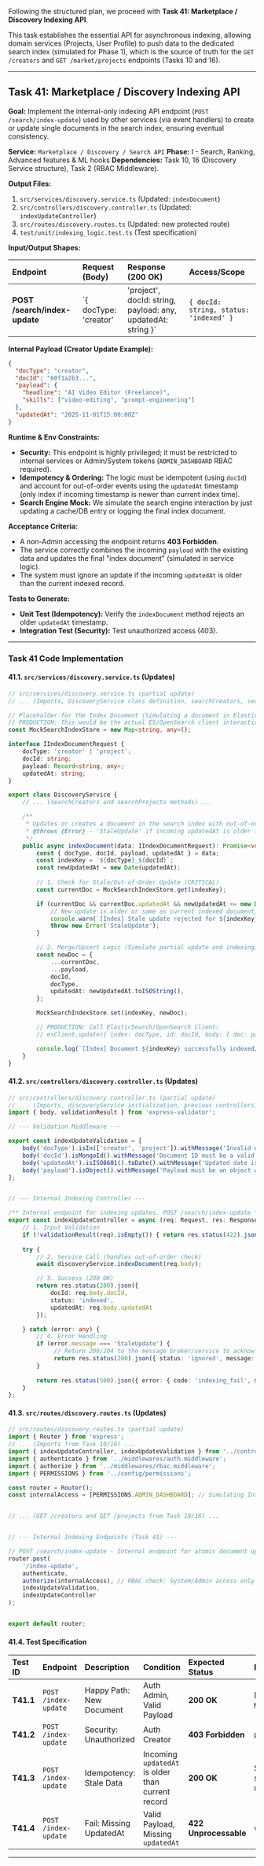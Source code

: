 Following the structured plan, we proceed with **Task 41: Marketplace / Discovery Indexing API**.

This task establishes the essential API for asynchronous indexing, allowing domain services (Projects, User Profile) to push data to the dedicated search index (simulated for Phase 1), which is the source of truth for the `GET /creators` and `GET /market/projects` endpoints (Tasks 10 and 16).

***

## **Task 41: Marketplace / Discovery Indexing API**

**Goal:** Implement the internal-only indexing API endpoint (`POST /search/index-update`) used by other services (via event handlers) to create or update single documents in the search index, ensuring eventual consistency.

**Service:** `Marketplace / Discovery / Search API`
**Phase:** I - Search, Ranking, Advanced features & ML hooks
**Dependencies:** Task 10, 16 (Discovery Service structure), Task 2 (RBAC Middleware).

**Output Files:**
1.  `src/services/discovery.service.ts` (Updated: `indexDocument`)
2.  `src/controllers/discovery.controller.ts` (Updated: `indexUpdateController`)
3.  `src/routes/discovery.routes.ts` (Updated: new protected route)
4.  `test/unit/indexing_logic.test.ts` (Test specification)

**Input/Output Shapes:**

| Endpoint | Request (Body) | Response (200 OK) | Access/Scope |
| :--- | :--- | :--- | :--- |
| **POST /search/index-update** | `{ docType: 'creator'|'project', docId: string, payload: any, updatedAt: string }` | `{ docId: string, status: 'indexed' }` | Auth (Internal/System Only) |

**Internal Payload (Creator Update Example):**
```json
{
  "docType": "creator",
  "docId": "60f1a2b3...",
  "payload": {
    "headline": "AI Video Editor (Freelance)",
    "skills": ["video-editing", "prompt-engineering"]
  },
  "updatedAt": "2025-11-01T15:00:00Z"
}
```

**Runtime & Env Constraints:**
*   **Security:** This endpoint is highly privileged; it must be restricted to internal services or Admin/System tokens (`ADMIN_DASHBOARD` RBAC required).
*   **Idempotency & Ordering:** The logic must be idempotent (using `docId`) and account for out-of-order events using the `updatedAt` timestamp (only index if incoming timestamp is newer than current index time).
*   **Search Engine Mock:** We simulate the search engine interaction by just updating a cache/DB entry or logging the final index document.

**Acceptance Criteria:**
*   A non-Admin accessing the endpoint returns **403 Forbidden**.
*   The service correctly combines the incoming `payload` with the existing data and updates the final "index document" (simulated in service logic).
*   The system must ignore an update if the incoming `updatedAt` is older than the current indexed record.

**Tests to Generate:**
*   **Unit Test (Idempotency):** Verify the `indexDocument` method rejects an older `updatedAt` timestamp.
*   **Integration Test (Security):** Test unauthorized access (403).

***

### **Task 41 Code Implementation**

#### **41.1. `src/services/discovery.service.ts` (Updates)**

```typescript
// src/services/discovery.service.ts (partial update)
// ... (Imports, DiscoveryService class definition, searchCreators, searchProjects methods) ...

// Placeholder for the Index Document (Simulating a document in ElasticSearch/OpenSearch)
// PRODUCTION: This would be the actual ES/OpenSearch client interaction.
const MockSearchIndexStore = new Map<string, any>(); 

interface IIndexDocumentRequest {
    docType: 'creator' | 'project';
    docId: string;
    payload: Record<string, any>;
    updatedAt: string;
}

export class DiscoveryService {
    // ... (searchCreators and searchProjects methods) ...

    /**
     * Updates or creates a document in the search index with out-of-order protection.
     * @throws {Error} - 'StaleUpdate' if incoming updatedAt is older than the current index record.
     */
    public async indexDocument(data: IIndexDocumentRequest): Promise<void> {
        const { docType, docId, payload, updatedAt } = data;
        const indexKey = `${docType}_${docId}`;
        const newUpdatedAt = new Date(updatedAt);
        
        // 1. Check for Stale/Out-of-Order Update (CRITICAL)
        const currentDoc = MockSearchIndexStore.get(indexKey);

        if (currentDoc && currentDoc.updatedAt && newUpdatedAt <= new Date(currentDoc.updatedAt)) {
            // New update is older or same as current indexed document, ignore.
            console.warn(`[Index] Stale update rejected for ${indexKey}. Current: ${currentDoc.updatedAt}, Incoming: ${updatedAt}`);
            throw new Error('StaleUpdate'); 
        }

        // 2. Merge/Upsert Logic (Simulate partial update and indexing)
        const newDoc = {
            ...currentDoc,
            ...payload,
            docId,
            docType,
            updatedAt: newUpdatedAt.toISOString(),
        };

        MockSearchIndexStore.set(indexKey, newDoc);

        // PRODUCTION: Call ElasticSearch/OpenSearch Client:
        // esClient.update({ index: docType, id: docId, body: { doc: payload, doc_as_upsert: true } });

        console.log(`[Index] Document ${indexKey} successfully indexed/updated.`);
    }
}
```

#### **41.2. `src/controllers/discovery.controller.ts` (Updates)**

```typescript
// src/controllers/discovery.controller.ts (partial update)
// ... (Imports, discoveryService initialization, previous controllers) ...
import { body, validationResult } from 'express-validator';

// --- Validation Middleware ---

export const indexUpdateValidation = [
    body('docType').isIn(['creator', 'project']).withMessage('Invalid document type.'),
    body('docId').isMongoId().withMessage('Document ID must be a valid Mongo ID.'),
    body('updatedAt').isISO8601().toDate().withMessage('Updated date is required and must be ISO 8601 format.'),
    body('payload').isObject().withMessage('Payload must be an object with fields to update.'),
];


// --- Internal Indexing Controller ---

/** Internal endpoint for indexing updates. POST /search/index-update */
export const indexUpdateController = async (req: Request, res: Response) => {
    // 1. Input Validation
    if (!validationResult(req).isEmpty()) { return res.status(422).json({ error: { code: 'validation_error', message: 'Input validation failed.', details: validationResult(req).array() }}); }
    
    try {
        // 2. Service Call (handles out-of-order check)
        await discoveryService.indexDocument(req.body);

        // 3. Success (200 OK)
        return res.status(200).json({ 
            docId: req.body.docId, 
            status: 'indexed', 
            updatedAt: req.body.updatedAt 
        });

    } catch (error: any) {
        // 4. Error Handling
        if (error.message === 'StaleUpdate') {
             // Return 200/204 to the message broker/service to acknowledge the event was processed (even if skipped)
             return res.status(200).json({ status: 'ignored', message: 'Update ignored as it is older than the current indexed document.' });
        }
        
        return res.status(500).json({ error: { code: 'indexing_fail', message: 'Internal server error during indexing process.' } });
    }
};
```

#### **41.3. `src/routes/discovery.routes.ts` (Updates)**

```typescript
// src/routes/discovery.routes.ts (partial update)
import { Router } from 'express';
// ... (Imports from Task 10/16) ...
import { indexUpdateController, indexUpdateValidation } from '../controllers/discovery.controller';
import { authenticate } from '../middlewares/auth.middleware'; 
import { authorize } from '../middlewares/rbac.middleware';
import { PERMISSIONS } from '../config/permissions';

const router = Router();
const internalAccess = [PERMISSIONS.ADMIN_DASHBOARD]; // Simulating Internal Service Token access


// ... (GET /creators and GET /projects from Task 10/16) ...


// --- Internal Indexing Endpoints (Task 41) ---

// POST /search/index-update - Internal endpoint for atomic document updates
router.post(
    '/index-update',
    authenticate,
    authorize(internalAccess), // RBAC check: System/Admin access only
    indexUpdateValidation,
    indexUpdateController
);


export default router;
```

#### **41.4. Test Specification**

| Test ID | Endpoint | Description | Condition | Expected Status | Expected Check |
| :--- | :--- | :--- | :--- | :--- | :--- |
| **T41.1** | `POST /index-update` | Happy Path: New Document | Auth Admin, Valid Payload | **200 OK** | Document is stored in `MockSearchIndexStore`. |
| **T41.2** | `POST /index-update` | Security: Unauthorized | Auth Creator | **403 Forbidden** | `permission_denied` |
| **T41.3** | `POST /index-update` | Idempotency: Stale Data | Incoming `updatedAt` is older than current record | **200 OK** | Status is `ignored`; store content is NOT updated. |
| **T41.4** | `POST /index-update` | Fail: Missing UpdatedAt | Valid Payload, Missing `updatedAt` | **422 Unprocessable** | `validation_error` |

---

